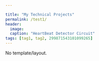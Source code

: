 ```yaml
---

title: "My Technical Projects"
permalink: /test1/
header:
  image:
  caption: "HeartBeat Detector Circuit"
tags: [tag1, tag2, 299871543101099265]
---
```


No template/layout.
